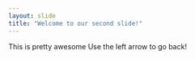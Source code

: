 ```yaml
---
layout: slide
title: "Welcome to our second slide!"
---
```

This is pretty awesome 
Use the left arrow to go back!

